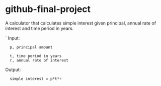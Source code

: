 # github-final-project
A calculator that calculates simple interest given principal, annual rate of interest and time period in years.




`
   Input:
   
   
      p, principal amount
      
      t, time period in years
      r, annual rate of interest
      
      
      
   Output:
   
      simple interest = p*t*r
     
